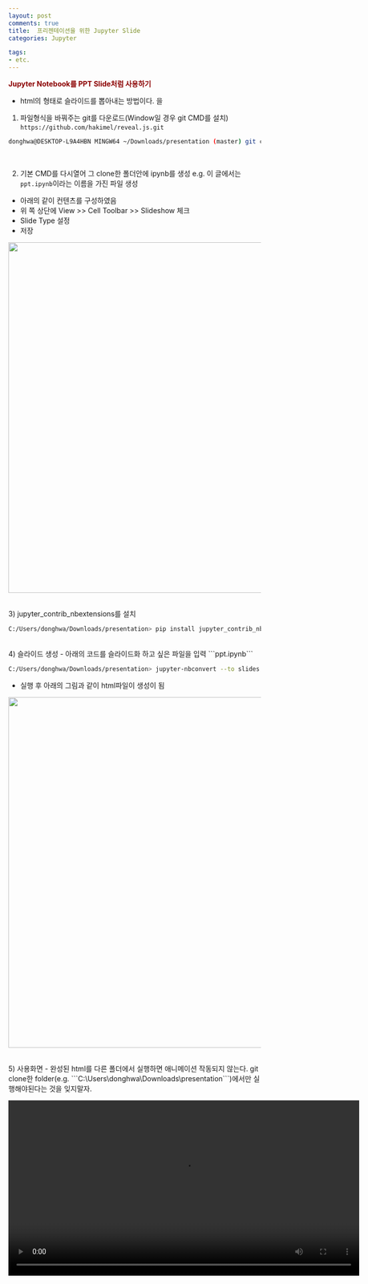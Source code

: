 ```yaml
---
layout: post
comments: true
title:  프리젠테이션을 위한 Jupyter Slide
categories: Jupyter

tags:
- etc.
---
```


**<span style='color:DarkRed'>Jupyter Notebook를 PPT Slide처럼 사용하기</span>**

- html의 형태로 슬라이드를 뽑아내는 방법이다. 
을
1) 파일형식을 바꿔주는 git를 다운로드(Window일 경우 git CMD를 설치) ```https://github.com/hakimel/reveal.js.git``` 

```bash
donghwa@DESKTOP-L9A4HBN MINGW64 ~/Downloads/presentation (master) git clone https://github.com/hakimel/reveal.js.git
```

<br>

2) 기본 CMD를 다시열어 그 clone한 폴더안에 ipynb를 생성 e.g. 이 글에서는 ```ppt.ipynb```이라는 이름을 가진 파일 생성 
- 아래의 같이 컨텐츠를 구성하였음
- 위 쪽 상단에 View >> Cell Toolbar >> Slideshow 체크
- Slide Type 설정
- 저장
<p align="center"><img width="700" height="auto" src='https://i.imgur.com/gDpWWJS.png'></p>
<br>
3) jupyter_contrib_nbextensions를 설치 

```bash
C:/Users/donghwa/Downloads/presentation> pip install jupyter_contrib_nbextensions
```

<br>
4) 슬라이드 생성 
- 아래의 코드를 슬라이드화 하고 싶은 파일을 입력 ```ppt.ipynb```

```bash
C:/Users/donghwa/Downloads/presentation> jupyter-nbconvert --to slides ppt.ipynb --reveal-prefix=reveal.js
```

- 실행 후 아래의 그림과 같이 html파일이 생성이 됨
<p align="center"><img width="700" height="auto" src='https://i.imgur.com/19yfI3y.png'></p>

<br>
5) 사용화면
- 완성된 html를 다른 폴더에서 실행하면 애니메이션 작동되지 않는다. git clone한 folder(e.g. ```C:\Users\donghwa\Downloads\presentation```)에서만 실행해야된다는 것을 잊지말자.

<p align="center"><video width="700" height="auto" controls="controls">
  <source src="https://i.imgur.com/C27Y4yK.mp4" type="video/mp4" />
  Your browser does not support the video tag.
  /* instead of the last line you could also add the flash player*/
</video></p>
